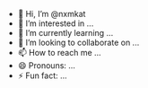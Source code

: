 - 👋 Hi, I’m @nxmkat
- 👀 I’m interested in ...
- 🌱 I’m currently learning ...
- 💞️ I’m looking to collaborate on ...
- 📫 How to reach me ...
- 😄 Pronouns: ...
- ⚡ Fun fact: ...

<!---
nxmkat/nxmkat is a ✨ special ✨ repository because its `README.md` (this file) appears on your GitHub profile.
You can click the Preview link to take a look at your changes.
--->
